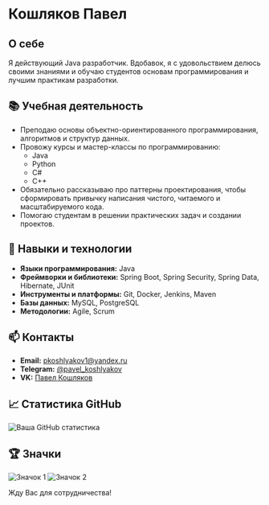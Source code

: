 # Кошляков Павел

## О себе
Я действующий Java разработчик. Вдобавок, я с удовольствием делюсь своими знаниями и обучаю студентов основам программирования и лучшим практикам разработки.

## 📚 Учебная деятельность
- Преподаю основы объектно-ориентированного программирования, алгоритмов и структур данных.
- Провожу курсы и мастер-классы по программированию:
  * Java
  * Python
  * C#
  * C++ 
- Обязательно рассказываю про паттерны проектирования, чтобы сформировать привычку написания чистого, читаемого и масштабируемого кода.
- Помогаю студентам в решении практических задач и создании проектов.

## 🔧 Навыки и технологии
- **Языки программирования:** Java
- **Фреймворки и библиотеки:** Spring Boot, Spring Security, Spring Data, Hibernate, JUnit
- **Инструменты и платформы:** Git, Docker, Jenkins, Maven
- **Базы данных:** MySQL, PostgreSQL
- **Методологии:** Agile, Scrum

## 📫 Контакты
- **Email:** [pkoshlyakov1@yandex.ru](pkoshlyakov1@yandex.ru)
- **Telegram:** [@pavel_koshlyakov](https://t.me/pavel_koshlyakov)
- **VK:** [Павел Кошляков](https://vk.com/id26570028)

## 📈 Статистика GitHub
![Ваша GitHub статистика](https://github-readme-stats.vercel.app/api?username=ВашGitHubЮзернейм&show_icons=true&theme=radical)

## 🏆 Значки
![Значок 1](https://img.shields.io/badge/Java-Expert-green)
![Значок 2](https://img.shields.io/badge/Teacher-Experienced-blue)

Жду Вас для сотрудничества!
<!--
**PavelKoshlyakov/PavelKoshlyakov** is a ✨ _special_ ✨ repository because its `README.md` (this file) appears on your GitHub profile.

Here are some ideas to get you started:

- 🔭 I’m currently working on ...
- 🌱 I’m currently learning ...
- 👯 I’m looking to collaborate on ...
- 🤔 I’m looking for help with ...
- 💬 Ask me about ...
- 📫 How to reach me: ...
- 😄 Pronouns: ...
- ⚡ Fun fact: ...
-->
